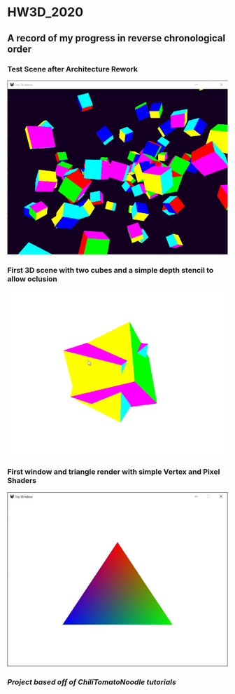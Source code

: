 # HW3D_2020
## A record of my progress in reverse chronological order
### Test Scene after Architecture Rework
![LotsO'Cubes](Examples/LotsOCubes.gif)
### First 3D scene with two cubes and a simple depth stencil to allow oclusion
![DepthBufferAndCubes](Examples/DepthBuffer.gif)
### First window and triangle render with simple Vertex and Pixel Shaders
![FirstTriangle](Examples/FirstTriangle.JPG)

### *Project based off of ChiliTomatoNoodle tutorials*
